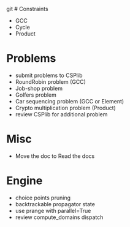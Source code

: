 git # Constraints
- GCC
- Cycle
- Product

# Problems
- submit problems to CSPlib
- RoundRobin problem (GCC)
- Job-shop problem 
- Golfers problem
- Car sequencing problem (GCC or Element)
- Crypto multiplication problem (Product)
- review CSPlib for additional problem

# Misc
- Move the doc to Read the docs

# Engine
- choice points pruning
- backtrackable propagator state
- use prange with parallel=True
- review compute_domains dispatch
